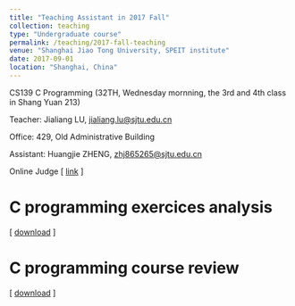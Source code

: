 ```yaml
---
title: "Teaching Assistant in 2017 Fall"
collection: teaching
type: "Undergraduate course"
permalink: /teaching/2017-fall-teaching
venue: "Shanghai Jiao Tong University, SPEIT institute"
date: 2017-09-01
location: "Shanghai, China"
---
```


CS139 C Programming (32TH, Wednesday mornning, the 3rd and 4th class in Shang Yuan 213)

Teacher: Jialiang LU, jialiang.lu@sjtu.edu.cn

Office: 429, Old Administrative Building

Assistant: Huangjie ZHENG, zhj865265@sjtu.edu.cn

Online Judge
\[ [link](https://wirelesslab.sjtu.edu.cn:8088/jol/) \]

C programming exercices analysis
======
\[ [download](https://JegZheng.github.io/files/teaching/C_exercise.pdf) \]

C programming course review
======
\[ [download](https://JegZheng.github.io/files/teaching/C_review.pdf) \]
